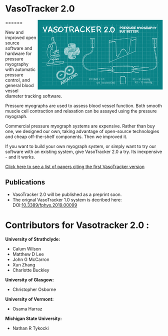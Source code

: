 # VasoTracker 2.0
======
<img src="https://github.com/VasoTracker/VasoTracker-2/blob/main/vasotracker2.0/images/Small_Splash.gif" width="400" align="right">

New and improved open source software and hardware for pressure myography with automatic pressure control, and general blood vessel diameter tracking software.

Pressure myographs are used to assess blood vessel function. Both smooth muscle cell contraction and relaxation can be assayed using the pressure myograph.

Commercial pressure myograph systems are expensive. Rather than buy one, we designed our own, taking advantage of open-source technologies and cheap off-the-shelf components. Then we improved it.

If you want to build your own myograph system, or simply want to try our software with an existing system, give VasoTracker 2.0 a try. Its inexpensive - and it works.

[Click here to see a list of papers citing the first VasoTracker version](https://scholar.google.com/scholar?cites=12876987194916375307&as_sdt=2005&sciodt=0,5&hl=en)

## Publications

* VasoTracker 2.0 will be published as a preprint soon.
* The orignal VasoTracker 1.0 system is decribed here: DOI:[10.3389/fphys.2019.00099](https://www.frontiersin.org/articles/10.3389/fphys.2019.00099/full)

# Contributors for Vasotracker 2.0 :
**University of Strathclyde:**
* Calum Wilson
* Matthew D Lee
* John G McCarron
* Xun Zhang
* Charlotte Buckley

**University of Glasgow:**
* Christopher Osborne


**University of Vermont:**
* Osama Harraz

**Michigan State University:**
* Nathan R Tykocki
